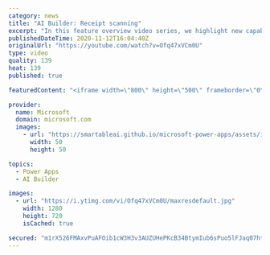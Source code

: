 ```yaml
---
category: news
title: "AI Builder: Receipt scanning"
excerpt: "In this feature overview video series, we highlight new capabilities included in the latest update to AI Builder.  Receipt scanning is a new AI Builder feature that processes receipts to identify and extract information. The AI model identifies receipt data, merchant information, total price, and taxes"
publishedDateTime: 2020-11-12T16:04:40Z
originalUrl: "https://youtube.com/watch?v=Ofq47xVCm0U"
type: video
quality: 139
heat: 139
published: true

featuredContent: "<iframe width=\"800\" height=\"500\" frameborder=\"0\" src=\"https://www.youtube.com/embed/Ofq47xVCm0U\" allow=\"accelerometer; autoplay; encrypted-media; gyroscope; picture-in-picture\" allowfullscreen></iframe>"

provider:
  name: Microsoft
  domain: microsoft.com
  images:
    - url: "https://smartableai.github.io/microsoft-power-apps/assets/images/organizations/microsoft.com-50x50.jpg"
      width: 50
      height: 50

topics:
  - Power Apps
  - AI Builder

images:
  - url: "https://i.ytimg.com/vi/Ofq47xVCm0U/maxresdefault.jpg"
    width: 1280
    height: 720
    isCached: true

secured: "m1rX526FMAxvPuAFOib1cW3H3v3AUZUHePKcB34BtymIub6sPuo5lFJaq07htM8TIfC1L6toDPdmTpYXqX67hwMavHJWM/1uEOv9Qyyuz6hyWF62UTnnhOXNwJVKQDTbsTYf2zHcgW/g7AZ8VyHlI5sz5tPZXYuVtFFavsvoz0IM1GowS7r/vbj9h2G4U8kabj4TyBHOc4UmUchkCTsXg6865PgL++uxYWXKKfacwYSYv336EVa+tLc53BEmZeG+by43N3ooj/bQHInGm/jk3tlscm0/1PoT3pmjT746AnbGUcxT7zXjhho7Cbc9guQyN2sjJNqAneIXBjnQHSOKUJNSTrNONlxa6Rzw6kHIUYRCOwKtmGILzZ3jwsChiZbMFx0LPUqx+EcALn+FTmRXR6k8bd6OVhg2DuP2r0N0rBc=;4KSZvzuu1I10l2p1bRhEpA=="
---
```



